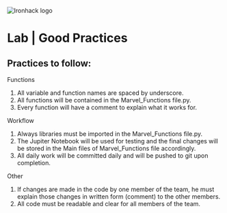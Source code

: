 ![Ironhack logo](https://i.imgur.com/1QgrNNw.png)

# Lab | Good Practices

## Practices to follow:

Functions
1. All variable and function names are spaced by underscore.
2. All functions will be contained in the Marvel_Functions file.py. 
3. Every function will have a comment to explain what it works for.


Workflow
1. Always libraries must be imported in the Marvel_Functions file.py.
2. The Jupiter Notebook will be used for testing and the final changes will be stored in the Main files of Marvel_Functions file accordingly.
3. All daily work will be committed daily and will be pushed to git upon completion. 

Other 
1. If changes are made in the code by one member of the team, he must explain those changes in written form (comment) to the other members.
2. All code must be readable and clear for all members of the team.